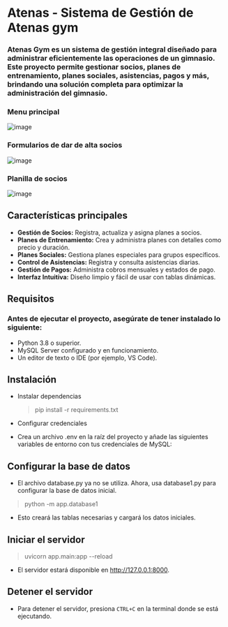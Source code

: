 # Atenas - Sistema de Gestión de Atenas gym
### Atenas Gym es un sistema de gestión integral diseñado para administrar eficientemente las operaciones de un gimnasio. Este proyecto permite gestionar socios, planes de entrenamiento, planes sociales, asistencias, pagos y más, brindando una solución completa para optimizar la administración del gimnasio.

### Menu principal
![image](https://github.com/user-attachments/assets/7b60b99d-f223-4d67-905c-2c6dd4ea338d)
### Formularios de dar de alta socios
![image](https://github.com/user-attachments/assets/6f4df892-e94c-40f5-9b75-3e8a3ab571f0)
### Planilla de socios
![image](https://github.com/user-attachments/assets/f6a2cd46-ca5e-4c50-812a-6fcf66e41568)

## Características principales

- **Gestión de Socios:** Registra, actualiza y asigna planes a socios.
- **Planes de Entrenamiento:** Crea y administra planes con detalles como precio y duración.
- **Planes Sociales:** Gestiona planes especiales para grupos específicos.
- **Control de Asistencias:** Registra y consulta asistencias diarias.
- **Gestión de Pagos:** Administra cobros mensuales y estados de pago.
- **Interfaz Intuitiva:** Diseño limpio y fácil de usar con tablas dinámicas.

## Requisitos

### Antes de ejecutar el proyecto, asegúrate de tener instalado lo siguiente:

- Python 3.8 o superior.
- MySQL Server configurado y en funcionamiento.
- Un editor de texto o IDE (por ejemplo, VS Code).

## Instalación

- Instalar dependencias

  > pip install -r requirements.txt

- Configurar credenciales
- Crea un archivo .env en la raíz del proyecto y añade las siguientes variables de entorno con tus credenciales de MySQL:

## Configurar la base de datos

- El archivo database.py ya no se utiliza. Ahora, usa database1.py para configurar la base de datos inicial.

> python -m app.database1

- Esto creará las tablas necesarias y cargará los datos iniciales.

## Iniciar el servidor

> uvicorn app.main:app --reload

- El servidor estará disponible en http://127.0.0.1:8000.

## Detener el servidor
- Para detener el servidor, presiona `CTRL+C` en la terminal donde se está ejecutando.
